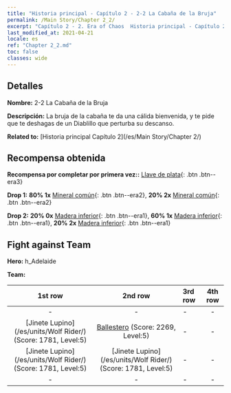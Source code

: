 ```yaml
---
title: "Historia principal - Capítulo 2 - 2-2 La Cabaña de la Bruja"
permalink: /Main Story/Chapter 2_2/
excerpt: "Capítulo 2 - 2. Era of Chaos  Historia principal - Capítulo 2_2. 2-2 La Cabaña de la Bruja"
last_modified_at: 2021-04-21
locale: es
ref: "Chapter 2_2.md"
toc: false
classes: wide
---
```


## Detalles

 **Nombre:** 2-2 La Cabaña de la Bruja

 **Descripción:** La bruja de la cabaña te da una cálida bienvenida, y te pide que te deshagas de un Diablillo que perturba su descanso.

 **Related to:** [Historia principal Capítulo 2](/es/Main Story/Chapter 2/)

## Recompensa obtenida

 **Recompensa por completar por primera vez::** [Llave de plata](/es/Items/con_693/){: .btn .btn--era3}

 **Drop 1:** **80% 1x** [Mineral común](/es/Items/mat_6/){: .btn .btn--era2}, **20% 2x** [Mineral común](/es/Items/mat_6/){: .btn .btn--era2}

 **Drop 2:** **20% 0x** [Madera inferior](/es/Items/mat_1/){: .btn .btn--era1}, **60% 1x** [Madera inferior](/es/Items/mat_1/){: .btn .btn--era1}, **20% 2x** [Madera inferior](/es/Items/mat_1/){: .btn .btn--era1}


## Fight against Team
 **Hero:** h_Adelaide

 **Team:**


  | 1st row | 2nd row | 3rd row | 4th row |
  |:----:|:----:|:----|:----:|
  | - | - | - | - |
  | [Jinete Lupino](/es/units/Wolf Rider/) (Score: 1781, Level:5)  | [Ballestero](/es/units/Marksman/) (Score: 2269, Level:5)  | - | - |
  | [Jinete Lupino](/es/units/Wolf Rider/) (Score: 1781, Level:5)  | [Jinete Lupino](/es/units/Wolf Rider/) (Score: 1781, Level:5)  | - | - |
  | - | - | - | - |


